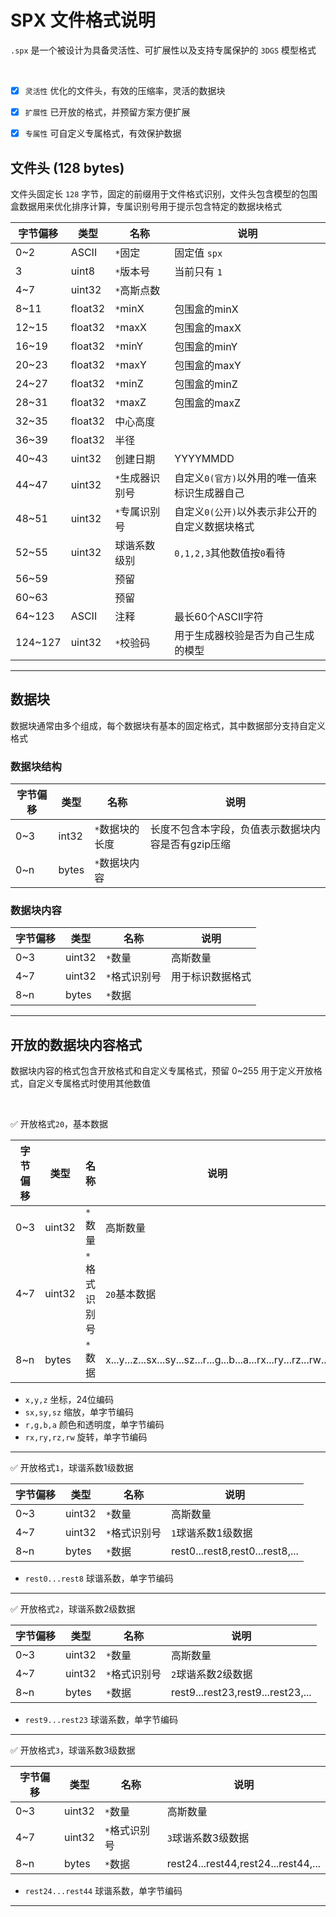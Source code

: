 # SPX 文件格式说明
`.spx` 是一个被设计为具备灵活性、可扩展性以及支持专属保护的 `3DGS` 模型格式

<br>

- [x] `灵活性` 优化的文件头，有效的压缩率，灵活的数据块
- [x] `扩展性` 已开放的格式，并预留方案方便扩展
- [x] `专属性` 可自定义专属格式，有效保护数据



## 文件头 (128 bytes)

文件头固定长 `128` 字节，固定的前缀用于文件格式识别，文件头包含模型的包围盒数据用来优化排序计算，专属识别号用于提示包含特定的数据块格式

| 字节偏移 | 类型 | 名称 | 说明 |
|----------|------|------|------|
| 0~2 | ASCII | `*`固定 | 固定值 `spx` |
| 3 | uint8 | `*`版本号 | 当前只有 `1` |
| 4~7 | uint32 | `*`高斯点数 |  |
| 8~11 | float32 | `*`minX | 包围盒的minX |
| 12~15 | float32 | `*`maxX | 包围盒的maxX |
| 16~19 | float32 | `*`minY | 包围盒的minY |
| 20~23 | float32 | `*`maxY | 包围盒的maxY |
| 24~27 | float32 | `*`minZ | 包围盒的minZ |
| 28~31 | float32 | `*`maxZ | 包围盒的maxZ |
| 32~35 | float32 | 中心高度 |  |
| 36~39 | float32 | 半径 |  |
| 40~43 | uint32 | 创建日期 | YYYYMMDD |
| 44~47 | uint32 | `*`生成器识别号 | 自定义`0(官方)`以外用的唯一值来标识生成器自己 |
| 48~51 | uint32 | `*`专属识别号 | 自定义`0(公开)`以外表示非公开的自定义数据块格式 |
| 52~55 | uint32 | 球谐系数级别 | `0,1,2,3`其他数值按`0`看待 |
| 56~59 |  | 预留 |  |
| 60~63 |  | 预留 |  |
| 64~123 | ASCII | 注释 | 最长60个ASCII字符 |
| 124~127 | uint32 | `*`校验码 | 用于生成器校验是否为自己生成的模型 |


---


## 数据块

数据块通常由多个组成，每个数据块有基本的固定格式，其中数据部分支持自定义格式

### 数据块结构

| 字节偏移 | 类型 | 名称 | 说明 |
|----------|------|------|------|
| 0~3 | int32 | `*`数据块的长度 | 长度不包含本字段，负值表示数据块内容是否有gzip压缩 |
| 0~n | bytes | `*`数据块内容 |  |


### 数据块内容

| 字节偏移 | 类型 | 名称 | 说明 |
|----------|------|------|------|
| 0~3 | uint32 | `*`数量 | 高斯数量 |
| 4~7 | uint32 | `*`格式识别号 | 用于标识数据格式 |
| 8~n | bytes | `*`数据 |  |


---


## 开放的数据块内容格式

数据块内容的格式包含开放格式和自定义专属格式，预留 0~255 用于定义开放格式，自定义专属格式时使用其他数值

<br>


✅  开放格式`20`，基本数据


| 字节偏移 | 类型 | 名称 | 说明 |
|----------|------|------|------|
| 0~3 | uint32 | `*`数量 | 高斯数量 |
| 4~7 | uint32 | `*`格式识别号 | `20`基本数据 |
| 8~n | bytes | `*`数据 | x...y...z...sx...sy...sz...r...g...b...a...rx...ry...rz...rw... |

- `x,y,z` 坐标，24位编码
- `sx,sy,sz` 缩放，单字节编码
- `r,g,b,a` 颜色和透明度，单字节编码
- `rx,ry,rz,rw` 旋转，单字节编码

---



✅  开放格式`1`，球谐系数1级数据


| 字节偏移 | 类型 | 名称 | 说明 |
|----------|------|------|------|
| 0~3 | uint32 | `*`数量 | 高斯数量 |
| 4~7 | uint32 | `*`格式识别号 | `1`球谐系数1级数据 |
| 8~n | bytes | `*`数据 | rest0...rest8,rest0...rest8,... |

- `rest0...rest8` 球谐系数，单字节编码

---


✅  开放格式`2`，球谐系数2级数据


| 字节偏移 | 类型 | 名称 | 说明 |
|----------|------|------|------|
| 0~3 | uint32 | `*`数量 | 高斯数量 |
| 4~7 | uint32 | `*`格式识别号 | `2`球谐系数2级数据 |
| 8~n | bytes | `*`数据 | rest9...rest23,rest9...rest23,... |

- `rest9...rest23` 球谐系数，单字节编码

---


✅  开放格式`3`，球谐系数3级数据


| 字节偏移 | 类型 | 名称 | 说明 |
|----------|------|------|------|
| 0~3 | uint32 | `*`数量 | 高斯数量 |
| 4~7 | uint32 | `*`格式识别号 | `3`球谐系数3级数据 |
| 8~n | bytes | `*`数据 | rest24...rest44,rest24...rest44,... |

- `rest24...rest44` 球谐系数，单字节编码

---
